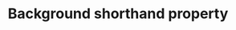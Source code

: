 ---
title: "Background shorthand property"
description: "This is the description of the background property."
spec: "https://www.w3.org/TR/css-backgrounds-3/"
tags: ["CSS", "foo", "bar"]
stats: [
    aol: [
        desktop-app: [
            "2017-09":"a #1"
        ],
        desktop-webmail: [
            "2017-09":"y"
        ],
        alto-ios: [
            "2017-09":"y"
        ],
        alto-android: [
            "2017-09":"a #1"
        ]
    ],
    apple-mail: [
        macos: [
            "10":"y"
        ],
        ios: [
            "10":"y",
            "11":"y"
        ]
    ],
    gmail: [
        desktop-webmail: [
            "2017-09":"y",
            "2019-04":"y"
        ],
        ios: [
            "2019-04":"y"
        ]
    ],
    ibm-notes: [
        windows: [
            "9":"n"
        ]
    ],
    microsoft: [
        windows-10-mail: [
            "n/a":"n"
        ],
        windows-live-mail: [
            "n/a":"a #3"
        ]
    ],
    outlook: [
        windows: [
            "2003":"a #2",
            "2007":"n",
            "2010":"n",
            "2013":"n",
            "2016":"n",
            "2019":"n"
        ],
        macos: [
            "2013":"y",
            "2016":"y",
            "2019":"y"
        ],
        outlook-express: [
            "n/a":"a #3"
        ],
        outlook-com: [
            "2017-09":"y"
        ],
        ios: [
            "2017-09":"y"
        ],
        android: [
            "2017-09":"a #1"
        ]
    ],
    thunderbird: [
        windows: [
            "60.0":"y"
        ]
    ],
    yahoo: [
        desktop-webmail: [
            "2017-09":"a #4"
        ],
        ios: [
            "2017-09":"a #2"
        ],
        android: [
            "2017-09":"a #5"
        ]
    ]
]
notes: "Initial data by [Campaign Monitor](https://www.campaignmonitor.com/css/color-background/background/)."
notes_by_num: [
    "1": "Partial. Fixed attachment is not supported.",
    "2": "Partial. Slash syntax values are not supported.",
    "3": "Partial. Values containing background images are not supported.",
    "4": "Buggy. For slash syntax values, it removes the slash character, making the value invalid.",
    "5": "Partial. Seems to only support background colors."
]
---